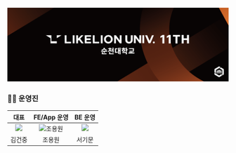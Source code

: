 ![LIKELIONLOGO](https://github.com/likelion-scnu/.github/blob/main/profile/github.png?raw=true)

### 🧑‍💻 운영진
| 대표 | FE/App 운영 | BE 운영 |
| :---: | :---: | :---: |
| <img width="150" src="https://avatars.githubusercontent.com/u/92288418?v=4"> | <img width="150" src="https://avatars.githubusercontent.com/u/95302624?v=4" alt="조용원"> | <img width="150" src="https://avatars.githubusercontent.com/u/110585045?v=4"> |
| 김건중 | 조용원 | 서기문 |
